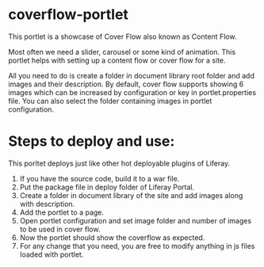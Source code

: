 coverflow-portlet
===================================

This portlet is a showcase of Cover Flow also known as Content Flow.

Most often we need a slider, carousel or some kind of animation. This portlet helps with setting up a content flow or cover flow for a site. 

All you need to do is create a folder in document library root folder and add images and their description. By default, cover flow supports showing 6 images which can be increased by configuration or key in portlet.properties file. You can also select the folder containing images in portlet configuration.


Steps to deploy and use:
========================
This porltet deploys just like other hot deployable plugins of Liferay.<br/>
1. If you have the source code, build it to a war file.<br/>
2. Put the package file in deploy folder of Liferay Portal.<br/>
3. Create a folder in document library of the site and add images along with description.<br/>
4. Add the portlet to a page. <br/>
5. Open portlet configuration and set image folder and number of images to be used in cover flow. <br/>
6. Now the portlet should show the coverflow as expected.<br/>
7. For any change that you need, you are free to modify anything in js files loaded with portlet.<br/>

